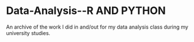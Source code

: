 # Data-Analysis--R AND PYTHON
An archive of the work I did in and/out for my data analysis class during my university studies.
